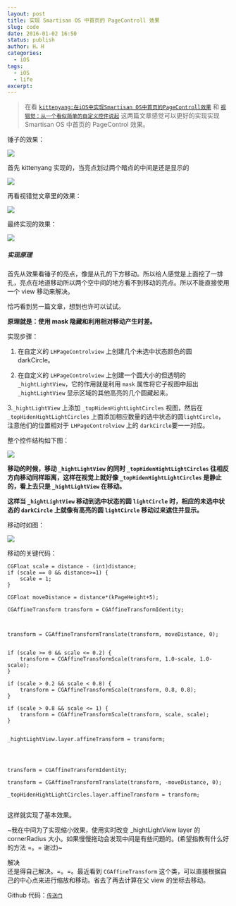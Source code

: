 ```yaml
---
layout: post
title: 实现 Smartisan OS 中首页的 PageControll 效果
slug: code
date: 2016-01-02 16:50
status: publish
author: H。H
categories: 
  - iOS
tags:
  - iOS
  - life
excerpt: 
---
```


> 在看 [`kittenyang:在iOS中实现Smartisan OS中首页的PageControll效果`](http://kittenyang.com/pagecontrol/) 和 [`视错觉：从一个看似简单的自定义控件说起`](http://www.cnblogs.com/ludashi/p/4994520.html) 这两篇文章感觉可以更好的实现实现 Smartisan OS 中首页的 PageControl 效果。

锤子的效果：

![](https://linsyorozuya.com/content/images/2016/01/2014-11-10-22_03_58.gif)

首先 kittenyang 实现的，当亮点划过两个暗点的中间是还是显示的

![](https://linsyorozuya.com/content/images/2016/01/2014-11-10-22_43_44.gif)

再看视错觉文章里的效果：

![](https://linsyorozuya.com/content/images/2016/01/545446-20151125131300812-815351965.gif)

最终实现的效果：

![](https://linsyorozuya.com/content/images/2016/01/c667f932a455b121f1934c8c5b754f34.gif)

##### 实现原理

首先从效果看锤子的亮点，像是从孔的下方移动。所以给人感觉是上面挖了一排孔，亮点在地道移动所以两个空中间的地方看不到移动的亮点。所以不能直接使用一个 view 移动来解决。

恰巧看到另一篇文章，想到也许可以试试。

**原理就是：使用 mask 隐藏和利用相对移动产生时差。**

实现步骤：

1. 在自定义的 `LHPageControlview` 上创建几个未选中状态颜色的圆 darkCircle。

2. 在自定义的 `LHPageControlview` 上创建一个圆大小的但透明的`_hightLightView`，它的作用就是利用 `mask` 属性将它子视图中超出 `_hightLightView` 显示区域的其他高亮的几个圆藏起来。

3.`_hightLightView` 上添加 `_topHidenHightLightCircles` 视图，然后在 `_topHidenHightLightCircles` 上面添加相应数量的选中状态的圆`lightCircle`，注意他们的位置相对于 `LHPageControlview` 上的 `darkCircle`要一一对应。

整个控件结构如下图：

![](https://linsyorozuya.com/content/images/2016/01/B8150BBE-FF77-4F04-BFA9-0A682359896E.png)

**移动的时候，移动 `_hightLightView` 的同时 `_topHidenHightLightCircles` 往相反方向移动同样距离，这样在视觉上就好像 `_topHidenHightLightCircles` 是静止的，看上去只是 `_hightLightView` 在移动。**

**这样当 `_hightLightView` 移动到选中状态的圆 `lightCircle` 时，相应的未选中状态的 `darkCircle` 上就像有高亮的圆 `lightCircle` 移动过来遮住并显示。**

移动时如图：

![](https://linsyorozuya.com/content/images/2016/01/72D0810E-08D5-4876-BEA1-9D12452BCE7A.png)

移动的关键代码：

```
CGFloat scale = distance - (int)distance;
if (scale == 0 && distance>=1) {
    scale = 1;
}

CGFloat moveDistance = distance*(kPageHeight+5);

CGAffineTransform transform = CGAffineTransformIdentity;



transform = CGAffineTransformTranslate(transform, moveDistance, 0);


if (scale >= 0 && scale <= 0.2) {
    transform = CGAffineTransformScale(transform, 1.0-scale, 1.0-scale);
}

if (scale > 0.2 && scale < 0.8) {
    transform = CGAffineTransformScale(transform, 0.8, 0.8);
}

if (scale > 0.8 && scale <= 1) {
    transform = CGAffineTransformScale(transform, scale, scale);
}


_hightLightView.layer.affineTransform = transform;




transform = CGAffineTransformIdentity;

transform = CGAffineTransformTranslate(transform, -moveDistance, 0);

_topHidenHightLightCircles.layer.affineTransform = transform;


```

这样就实现了基本效果。

~我在中间为了实现缩小效果，使用实时改变 _hightLightView layer 的 cornerRadius 大小。如果慢慢拖动会发现中间是有些问题的。(希望指教有什么好的方法 =。= 谢过)~

解决  
还是得自己解决。=。=。最近看到 `CGAffineTransform` 这个类，可以直接根据自己的中心点来进行缩放和移动。省去了再去计算在父 view 的坐标去移动。

Github 代码：[`传送门`](https://github.com/LinBling/LHPageControlTry)

